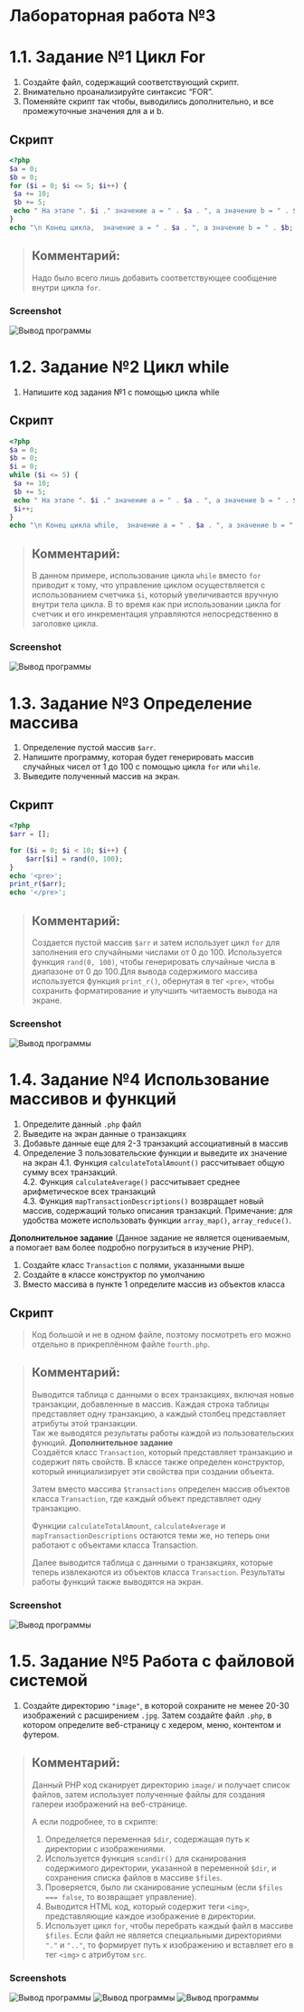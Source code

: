 # Лабораторная работа №3

# 1.1. Задание №1 Цикл For
1. Создайте файл, содержащий соответствующий скрипт.
2. Внимательно проанализируйте синтаксис “FOR”.
3. Поменяйте скрипт так чтобы, выводились дополнительно, и все промежуточные значения для a и b.
## Скрипт
```php
<?php
$a = 0;
$b = 0;
for ($i = 0; $i <= 5; $i++) {
 $a += 10;
 $b += 5;
 echo " На этапе ". $i ." значение a = " . $a . ", а значение b = " . $b."<br/ >";
}
echo "\n Конец цикла,  значение a = " . $a . ", а значение b = " . $b;
```
>##  Комментарий:
> Надо было всего лишь добавить соответствующее сообщение внутри цикла `for`.

### Screenshot
![Вывод программы](screenshots/1.jpg) 

# 1.2. Задание №2 Цикл while
1. Напишите код задания №1 с помощью цикла while
## Скрипт
```php
<?php
$a = 0;
$b = 0;
$i = 0;
while ($i <= 5) {
 $a += 10;
 $b += 5;
 echo " На этапе ". $i ." значение a = " . $a . ", а значение b = " . $b."<br/ >";
 $i++;
}
echo "\n Конец цикла while,  значение a = " . $a . ", а значение b = " . $b;

```
>##  Комментарий:
>В данном примере, использование цикла `while` вместо `for` приводит к тому, что управление циклом осуществляется с использованием счетчика `$i`, который увеличивается вручную внутри тела цикла. В то время как при использовании цикла for счетчик и его инкрементация управляются непосредственно в заголовке цикла.
### Screenshot
![Вывод программы](screenshots/2.jpg) 

# 1.3. Задание №3 Определение массива
1. Определение пустой массив `$arr`.
2. Напишите программу, которая будет генерировать массив случайных чисел 
от 1 до 100 с помощью цикла `for` или `while`. 
3. Выведите полученный массив на экран.
## Скрипт
```php
<?php
$arr = [];

for ($i = 0; $i < 10; $i++) {
    $arr[$i] = rand(0, 100);
}
echo '<pre>';
print_r($arr); 
echo '</pre>';

```
>##  Комментарий:
>Создается пустой массив `$arr` и затем использует цикл `for` для заполнения его случайными числами от 0 до 100. Используется функция `rand(0, 100)`, чтобы генерировать случайные числа в диапазоне от 0 до 100.Для вывода содержимого массива используется функция `print_r()`, обернутая в тег `<pre>`, чтобы сохранить форматирование и улучшить читаемость вывода на экране.
### Screenshot
![Вывод программы](screenshots/3.jpg) 

# 1.4. Задание №4 Использование массивов и функций
1. Определите данный `.php` файл
2. Выведите на экран данные о транзакциях
3. Добавьте данные еще для 2-3 транзакций ассоциативный в массив
4. Определение 3 пользовательские функции и выведите их значение на экран
4.1. Функция `calculateTotalAmount()` рассчитывает общую сумму всех транзакций.  
4.2. Функция `calculateAverage()` рассчитывает среднее арифметическое всех транзакций  
4.3. Функция `mapTransactionDescriptions()` возвращает новый массив, содержащий только описания транзакций.
Примечание: для удобства можете использовать функции `array_map()`, `array_reduce()`.

  __Дополнительное задание__ (Данное задание не является оцениваемым, а 
помогает вам более подробно погрузиться в изучение PHP). 
1. Создайте класс `Transaction` с полями, указанными выше
2. Создайте в классе конструктор по умолчанию
3. Вместо массива в пункте 1 определите массив из объектов класса
## Скрипт
>Код большой и не в одном файле, поэтому посмотреть его можно отдельно в прикреплённом файле `fourth.php`.

>##  Комментарий:
> Выводится таблица с данными о всех транзакциях, включая новые транзакции, добавленные в массив. Каждая строка таблицы представляет одну транзакцию, а каждый столбец представляет атрибуты этой транзакции.   
Так же выводятся результаты работы каждой из пользовательских функций.
> **Дополнительное задание**  
>Создаётся класс `Transaction`, который представляет транзакцию и содержит пять свойств. В классе также определен конструктор, который инициализирует эти свойства при создании объекта.
>
>Затем вместо массива `$transactions` определен массив объектов класса `Transaction`, где каждый объект представляет одну транзакцию.
>
>Функции `calculateTotalAmount`, `calculateAverage` и `mapTransactionDescriptions` остаются теми же, но теперь они работают с объектами класса Transaction.
>
>Далее выводится таблица с данными о транзакциях, которые теперь извлекаются из объектов класса `Transaction`. Результаты работы функций также выводятся на экран.


### Screenshot
![Вывод программы](screenshots/4.jpg) 



# 1.5. Задание №5 Работа с файловой системой
1. Создайте директорию `"image"`, в которой сохраните не менее 20-30 изображений с расширением `.jpg`. Затем создайте файл `.php`, в котором определите веб-страницу с хедером, меню, контентом и футером. 

>##  Комментарий:
>Данный PHP код сканирует директорию `image/` и получает список файлов, затем использует полученные файлы для создания галереи изображений на веб-странице.  
>
>А если подробнее, то в скрипте:
>1. Определяется переменная `$dir`, содержащая путь к директории с изображениями.
>2. Используется функция `scandir()` для сканирования содержимого директории, указанной в переменной `$dir`, и сохранения списка файлов в массиве `$files`.
>3. Проверяется, было ли сканирование успешным (если `$files === false`, то возвращает управление).
>4. Выводится HTML код, который содержит теги `<img>`, представляющие каждое изображение в директории.
>5. Использует цикл `for`, чтобы перебрать каждый файл в массиве `$files`. Если файл не является специальными директориями `"."` и `".."`, то формирует путь к изображению и вставляет его в тег `<img>` с атрибутом `src`.
### Screenshots
![Вывод программы](screenshots/5_1.jpg) 
![Вывод программы](screenshots/5_2.jpg) 
![Вывод программы](screenshots/5_3.jpg) 

